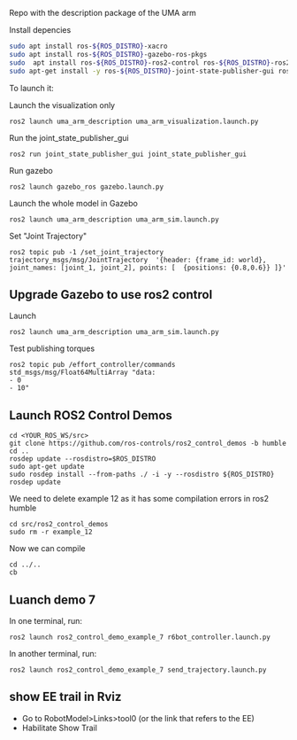 Repo with the description package of the UMA arm


Install depencies

```bash
sudo apt install ros-${ROS_DISTRO}-xacro
sudo apt install ros-${ROS_DISTRO}-gazebo-ros-pkgs
sudo  apt install ros-${ROS_DISTRO}-ros2-control ros-${ROS_DISTRO}-ros2-controllers ros-${ROS_DISTRO}-gazebo-ros2-control
sudo apt-get install -y ros-${ROS_DISTRO}-joint-state-publisher-gui ros-${ROS_DISTRO}-rviz2
```

To launch it:

Launch the visualization only
```
ros2 launch uma_arm_description uma_arm_visualization.launch.py
```

Run the joint_state_publisher_gui
```
ros2 run joint_state_publisher_gui joint_state_publisher_gui 
```

Run gazebo
```
ros2 launch gazebo_ros gazebo.launch.py 
```

Launch the whole model in Gazebo
```
ros2 launch uma_arm_description uma_arm_sim.launch.py 
```

Set "Joint Trajectory"
```
ros2 topic pub -1 /set_joint_trajectory trajectory_msgs/msg/JointTrajectory  '{header: {frame_id: world}, joint_names: [joint_1, joint_2], points: [  {positions: {0.8,0.6}} ]}'
```

## Upgrade Gazebo to use ros2 control


Launch
```
ros2 launch uma_arm_description uma_arm_sim.launch.py 
```

Test publishing torques
```
ros2 topic pub /effort_controller/commands std_msgs/msg/Float64MultiArray "data:
- 0
- 10"
```


## Launch ROS2 Control Demos
```
cd <YOUR_ROS_WS/src>
git clone https://github.com/ros-controls/ros2_control_demos -b humble
cd ..
rosdep update --rosdistro=$ROS_DISTRO
sudo apt-get update
sudo rosdep install --from-paths ./ -i -y --rosdistro ${ROS_DISTRO}
rosdep update
```

We need to delete example 12 as it has some compilation errors in ros2 humble
```
cd src/ros2_control_demos
sudo rm -r example_12
```

Now we can compile
```
cd ../..
cb
```

## Luanch demo 7
In one terminal, run:
```
ros2 launch ros2_control_demo_example_7 r6bot_controller.launch.py
```

In another terminal, run:
```
ros2 launch ros2_control_demo_example_7 send_trajectory.launch.py
```

## show EE trail in Rviz
- Go to RobotModel>Links>tool0 (or the link that refers to the EE)
- Habilitate Show Trail


